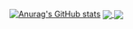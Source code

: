 [![Anurag's GitHub stats](https://github-readme-stats.vercel.app/api?username=SgrHermes)](https://github.com/anuraghazra/github-readme-stats)
<a href="https://github.com/SgrHermes/github-readme-stats">
  <img align="center" src="https://github-readme-stats.vercel.app/api/pin/?username=SgrHermes&repo=github-readme-stats" />
</a>
<a href="https://github.com/SgrHermes/SgrHermes">
  <img align="center" src="https://github-readme-stats.vercel.app/api/pin/?username=SgrHermes&repo=convoychat" />
</a>
